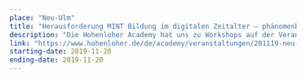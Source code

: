 ```yaml
---
place: "Neu-Ulm"
title: "Herausforderung MINT Bildung im digitalen Zeitalter – phänomenbasiert und forschend lernen"
description: "Die Hohenloher Academy hat uns zu Workshops auf der Veranstaltung \"Herausforderung MINT Bildung im digitalen Zeitalter – phänomenbasiert und forschend lernen\" eingeladen! Die Anmeldung ist kostenlos."
link: "https://www.hohenloher.de/de/academy/veranstaltungen/201119-neu-ulm/"
starting-date: 2019-11-20
ending-date: 2019-11-20
---
```


